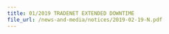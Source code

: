 ```yaml
---
title: 01/2019 TRADENET EXTENDED DOWNTIME
file_url: /news-and-media/notices/2019-02-19-N.pdf
---
```

